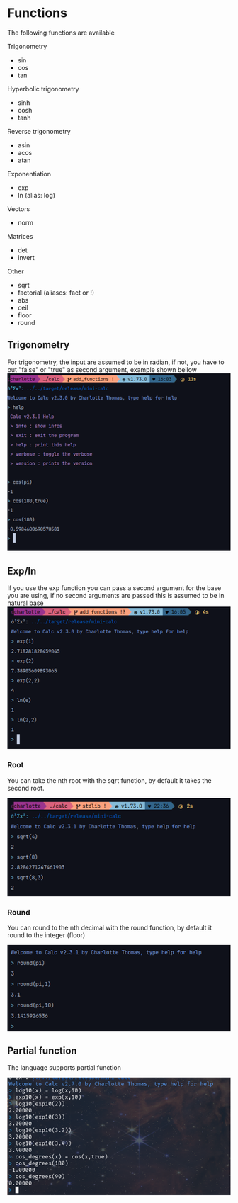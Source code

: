 # Functions

The following functions are available

Trigonometry
- sin
- cos
- tan

Hyperbolic trigonometry
- sinh
- cosh
- tanh

Reverse trigonometry
- asin
- acos
- atan

Exponentiation
- exp
- ln (alias: log)

Vectors
- norm

Matrices
- det 
- invert

Other
- sqrt
- factorial (aliases: fact or !)
- abs
- ceil
- floor
- round

## Trigonometry

For trigonometry, the input are assumed to be in radian, if not, you have to put "false" or "true" as second argument, example shown bellow
![img.png](assets/trigo.png)

## Exp/ln

If you use the exp function you can pass a second argument for the base you are using, if no second arguments are passed this is assumed to be in natural base
![img.png](assets/expln.png)

### Root

You can take the nth root with the sqrt function, by default it takes the second root.

![img.png](assets/nth_root.png)

### Round

You can round to the nth decimal with the round function, by default it round to the integer (floor)

![img.png](assets/round.png)

## Partial function

The language supports partial function

![img.png](assets/function.png)
